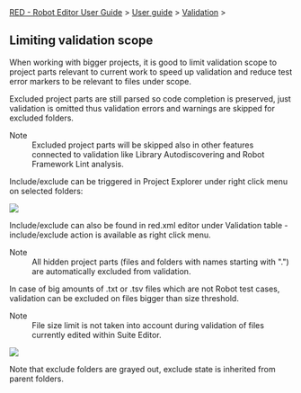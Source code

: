 <html>
<head>
<link href="PLUGINS_ROOT/org.robotframework.ide.eclipse.main.plugin.doc.user/help/style.css" rel="stylesheet" type="text/css"/>
</head>
<body>
<a href="..\..\index.html">RED - Robot Editor User Guide</a> &gt; <a href="..\user_guide.html">User guide</a> &gt; <a href="..\validation.html">Validation</a> &gt; 
<h2>Limiting validation scope</h2>
<p>When working with bigger projects, it is good to limit validation scope to project parts relevant to current work to 
speed up validation and reduce test error markers to be relevant to files under scope.
</p>
<p>Excluded project parts are still parsed so code completion is preserved, just validation is omitted thus validation 
errors and warnings are skipped for excluded folders.
</p>
<dl class="note">
<dt>Note</dt>
<dd>Excluded project parts will be skipped also in other features connected to validation like Library Autodiscovering and Robot Framework Lint analysis.
   </dd>
</dl>
<p>Include/exclude can be triggered in Project Explorer under right click menu on selected folders:</p>
<img src="images/exclude_1.png"/>
<p>Include/exclude can also be found in red.xml editor under Validation table - include/exclude action is available 
as right click menu.
</p>
<dl class="note">
<dt>Note</dt>
<dd>All hidden project parts (files and folders with names starting with ".") are automatically excluded from validation.
   </dd>
</dl>
<p>In case of big amounts of .txt or .tsv files which are not Robot test cases, validation can be excluded on files 
bigger than size threshold.</p>
<dl class="note">
<dt>Note</dt>
<dd>File size limit is not taken into account during validation of files currently edited within Suite Editor.
   </dd>
</dl>
<img src="images/exclude_2.png"/>
<p>Note that exclude folders are grayed out, exclude state is inherited from parent folders.
</p>
</body>
</html>